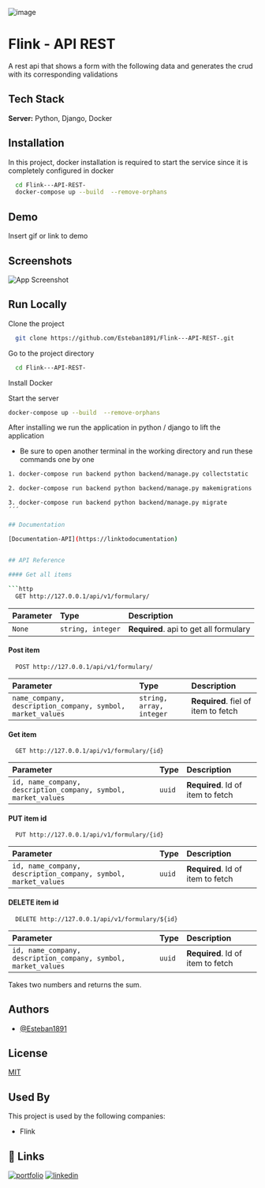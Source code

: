 
![image](https://user-images.githubusercontent.com/60367971/127914569-33b1a64b-2fc5-4085-8849-cbbdc85f41fa.png)
    
# Flink - API REST 

A rest api that shows a form with the following data and generates the crud with its corresponding validations

## Tech Stack

**Server:** Python, Django, Docker

  
## Installation

In this project, docker installation is required to start the service since it is completely configured in docker

```bash
  cd Flink---API-REST-
  docker-compose up --build  --remove-orphans
```
  
## Demo

Insert gif or link to demo

  
## Screenshots

![App Screenshot](https://user-images.githubusercontent.com/60367971/127915700-02b1b989-b6b6-417e-83e4-70dcbc513b1e.png)

## Run Locally

Clone the project

```bash
  git clone https://github.com/Esteban1891/Flink---API-REST-.git
```

Go to the project directory

```bash
  cd Flink---API-REST-
```

Install Docker

Start the server

```bash
docker-compose up --build  --remove-orphans
```


After installing we run the application in python / django to lift the application

- Be sure to open another terminal in the working directory and run these commands one by one
```bash
1. docker-compose run backend python backend/manage.py collectstatic

2. docker-compose run backend python backend/manage.py makemigrations

3. docker-compose run backend python backend/manage.py migrate
´´´
  
## Documentation

[Documentation-API](https://linktodocumentation)

  
## API Reference

#### Get all items

```http
  GET http://127.0.0.1/api/v1/formulary/

```

| Parameter | Type     | Description                |
| :-------- | :------- | :------------------------- |
| `None` | `string, integer` | **Required**. api to get all formulary |

#### Post item

```http
  POST http://127.0.0.1/api/v1/formulary/
```

| Parameter | Type     | Description                       |
| :-------- | :------- | :-------------------------------- |
| `name_company, description_company, symbol, market_values`      | `string, array, integer` | **Required**. fiel of item to fetch |


#### Get item

```http
  GET http://127.0.0.1/api/v1/formulary/{id}
```

| Parameter | Type     | Description                       |
| :-------- | :------- | :-------------------------------- |
| `id, name_company, description_company, symbol, market_values`      | `uuid` | **Required**. Id of item to fetch |


#### PUT item id

```http
  PUT http://127.0.0.1/api/v1/formulary/{id}
```

| Parameter | Type     | Description                       |
| :-------- | :------- | :-------------------------------- |
| `id, name_company, description_company, symbol, market_values`      | `uuid` | **Required**. Id of item to fetch |

#### DELETE item id

```http
  DELETE http://127.0.0.1/api/v1/formulary/${id}
```

| Parameter | Type     | Description                       |
| :-------- | :------- | :-------------------------------- |
| `id, name_company, description_company, symbol, market_values`      | `uuid` | **Required**. Id of item to fetch |



Takes two numbers and returns the sum.

  
## Authors

- [@Esteban1891](https://www.github.com/Esteban1891)

  
## License

[MIT](https://choosealicense.com/licenses/mit/)

  
## Used By

This project is used by the following companies:

- Flink

  
## 🔗 Links
[![portfolio](https://img.shields.io/badge/my_portfolio-000?style=for-the-badge&logo=ko-fi&logoColor=white)](https://estebandelahoz.me/)
[![linkedin](https://img.shields.io/badge/linkedin-0A66C2?style=for-the-badge&logo=linkedin&logoColor=white)](https://www.linkedin.com/in/estebandelahoz/)

  
